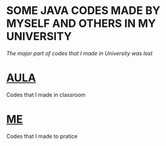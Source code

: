 # SOME JAVA CODES MADE BY MYSELF AND OTHERS IN MY UNIVERSITY

*The major part of codes that I made in University was lost*

# [AULA](https://github.com/JeffeVargasP/desvendando-java/tree/main/AULA)

Codes that I made in classroom

# [ME](https://github.com/JeffeVargasP/desvendando-java/tree/main/ME)

Codes that I made to pratice